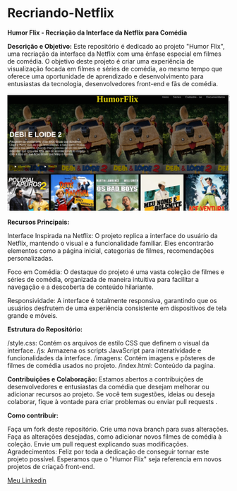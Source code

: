 # Recriando-Netflix

**Humor Flix - Recriação da Interface da Netflix para Comédia**

**Descrição e Objetivo:** 
Este repositório é dedicado ao projeto "Humor Flix", uma recriação da interface da Netflix com uma ênfase especial em filmes de comédia. O objetivo deste projeto é criar uma experiência  de visualização focada em filmes e séries de comédia, ao mesmo tempo que oferece uma oportunidade de aprendizado e desenvolvimento para entusiastas da tecnologia, desenvolvedores front-end e fãs de comédia.

<img src="/New_pag/img/netflix.png">

**Recursos Principais:**

Interface Inspirada na Netflix: O projeto replica a interface do usuário da Netflix, mantendo o visual e a funcionalidade familiar. Eles encontrarão elementos como a página inicial, categorias de filmes, recomendações personalizadas.

Foco em Comédia: O destaque do projeto é uma vasta coleção de filmes e séries de comédia, organizada de maneira intuitiva para facilitar a navegação e a descoberta de conteúdo hilariante.

Responsividade: A interface é totalmente responsiva, garantindo que os usuários desfrutem de uma experiência consistente em dispositivos de tela grande e móveis.

**Estrutura do Repositório:**

/style.css: Contém os arquivos de estilo CSS que definem o visual da interface.
/js: Armazena os scripts JavaScript para interatividade e funcionalidades da interface.
/imagens: Contém imagens e pôsteres de filmes de comédia usados ​​no projeto.
/index.html: Conteúdo da pagina.

**Contribuições e Colaboração:** 
Estamos abertos a contribuições de desenvolvedores e entusiastas da comédia que desejam melhorar ou adicionar recursos ao projeto. Se você tem sugestões, ideias ou deseja colaborar, fique à vontade para criar problemas ou enviar pull requests .

**Como contribuir:**

Faça um fork deste repositório.
Crie uma nova branch para suas alterações.
Faça as alterações desejadas, como adicionar novos filmes de comédia à coleção.
Envie um pull request explicando suas modificações.
Agradecimentos: Feliz por toda a dedicação de conseguir tornar este projeto possível. Esperamos que o "Humor Flix" seja referencia em novos projetos de criaçaõ front-end.

[Meu Linkedin](https://www.linkedin.com/in/vitor-augusto1/)